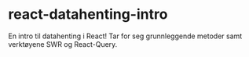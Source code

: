 # react-datahenting-intro
En intro til datahenting i React! Tar for seg grunnleggende metoder samt verktøyene SWR og React-Query.
